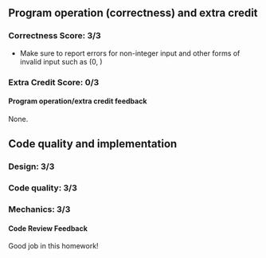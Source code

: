 ## Program operation (correctness) and extra credit

### Correctness Score: 3/3
- Make sure to report errors for non-integer input and other forms of invalid input such as (0, )

### Extra Credit Score: 0/3

#### Program operation/extra credit feedback

None.

## Code quality and implementation

### Design: 3/3

### Code quality: 3/3

### Mechanics: 3/3

#### Code Review Feedback

Good job in this homework! 
